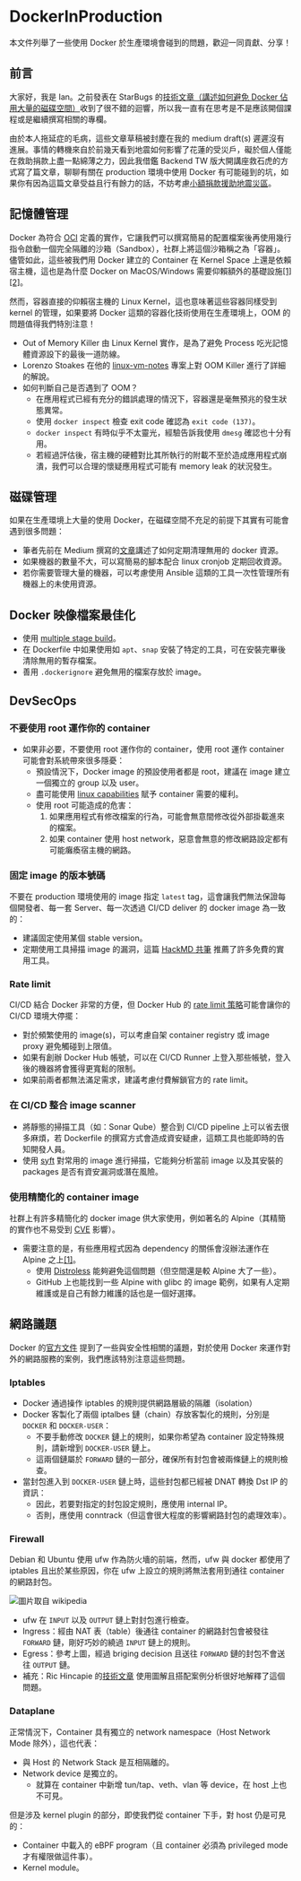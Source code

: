 # DockerInProduction

本文件列舉了一些使用 Docker 於生產環境會碰到的問題，歡迎一同貢獻、分享！

## 前言

大家好，我是 Ian。之前發表在 StarBugs 的[技術文章（講述如何避免 Docker 佔用大量的磁碟空間）](https://medium.com/starbugs/%E6%89%BE%E5%9B%9E%E9%82%A3%E4%BA%9B%E8%A2%AB-docker-%E5%90%83%E6%8E%89%E7%9A%84%E7%A3%81%E7%A2%9F%E7%A9%BA%E9%96%93-6912cdb24dc0)收到了很不錯的迴響，所以我一直有在思考是不是應該開個課程或是繼續撰寫相關的專欄。

由於本人拖延症的毛病，這些文章草稿被封塵在我的 medium draft(s) 遲遲沒有進展。事情的轉機來自於前幾天看到地震如何影響了花蓮的受災戶，礙於個人僅能在救助捐款上盡一點綿薄之力，因此我借鑑 Backend TW 版大開講座救石虎的方式寫了篇文章，聊聊有關在 production 環境中使用 Docker 有可能碰到的坑，如果你有因為這篇文章受益且行有餘力的話，不妨考慮[小額捐款援助地震災區](https://tw.news.yahoo.com/%E8%8A%B1%E8%93%AE%E5%9C%B0%E9%9C%87%E6%80%A5%E5%BE%85%E6%8F%B4-%E6%8D%90%E6%AC%BE%E9%80%94%E5%BE%91%E4%B8%80%E6%AC%A1%E7%9C%8B-041419058.html)。


## 記憶體管理

Docker 為符合 [OCI](https://opencontainers.org/) 定義的實作，它讓我們可以撰寫簡易的配置檔案後再使用幾行指令啟動一個完全隔離的沙箱（Sandbox），社群上將這個沙箱稱之為「容器」。
儘管如此，這些被我們用 Docker 建立的 Container 在 Kernel Space 上還是依賴宿主機，這也是為什麼 Docker on MacOS/Windows 需要仰賴額外的基礎設施[[1]](https://www.docker.com/blog/introducing-linuxkit-container-os-toolkit/)[[2]](https://learn.microsoft.com/en-us/virtualization/windowscontainers/deploy-containers/containerd)。

然而，容器直接的仰賴宿主機的 Linux Kernel，這也意味著這些容器同樣受到 kernel 的管理，如果要將 Docker 這類的容器化技術使用在生產環境上，OOM 的問題值得我們特別注意！
- Out of Memory Killer 由 Linux Kernel 實作，是為了避免 Process 吃光記憶體資源設下的最後一道防線。
- Lorenzo Stoakes 在他的 [linux-vm-notes](https://github.com/lorenzo-stoakes/linux-vm-notes/blob/master/sections/oom.md) 專案上對 OOM Killer 進行了詳細的解說。
- 如何判斷自己是否遇到了 OOM？
  - 在應用程式已經有充分的錯誤處理的情況下，容器還是毫無預兆的發生狀態異常。
  - 使用 `docker inspect` 檢查 exit code 確認為 `exit code (137)`。
  - `docker inspect` 有時似乎不太靈光，經驗告訴我使用 `dmesg` 確認也十分有用。
  - 若經過評估後，宿主機的硬體對比其所執行的附載不至於造成應用程式崩潰，我們可以合理的懷疑應用程式可能有 memory leak 的狀況發生。

## 磁碟管理

如果在生產環境上大量的使用 Docker，在磁碟空間不充足的前提下其實有可能會遇到很多問題：
- 筆者先前在 Medium 撰寫的[文章](https://medium.com/starbugs/%E6%89%BE%E5%9B%9E%E9%82%A3%E4%BA%9B%E8%A2%AB-docker-%E5%90%83%E6%8E%89%E7%9A%84%E7%A3%81%E7%A2%9F%E7%A9%BA%E9%96%93-6912cdb24dc0)講述了如何定期清理無用的 docker 資源。
- 如果機器的數量不大，可以寫簡易的腳本配合 linux cronjob 定期回收資源。
- 若你需要管理大量的機器，可以考慮使用 Ansible 這類的工具一次性管理所有機器上的未使用資源。

## Docker 映像檔案最佳化

- 使用 [multiple stage build](https://docs.docker.com/build/building/multi-stage/)。
- 在 Dockerfile 中如果使用如 `apt`、`snap` 安裝了特定的工具，可在安裝完畢後清除無用的暫存檔案。
- 善用 `.dockerignore` 避免無用的檔案存放於 image。

## DevSecOps

### 不要使用 root 運作你的 container
- 如果非必要，不要使用 root 運作你的 container，使用 root 運作 container 可能會對系統帶來很多隱憂：
  - 預設情況下，Docker image 的預設使用者都是 root，建議在 image 建立一個獨立的 group 以及 user。
  - 盡可能使用 [linux capabilities](https://docs.docker.com/engine/reference/run/#runtime-privilege-and-linux-capabilities) 賦予 container 需要的權利。
  - 使用 root 可能造成的危害：
    1. 如果應用程式有修改檔案的行為，可能會無意間修改從外部掛載進來的檔案。
    2. 如果 container 使用 host network，惡意會無意的修改網路設定都有可能癱瘓宿主機的網路。

### 固定 image 的版本號碼

不要在 production 環境使用的 image 指定 `latest` tag，這會讓我們無法保證每個開發者、每一套 Server、每一次透過 CI/CD deliver 的 docker image 為一致的：
- 建議固定使用某個 stable version。
- 定期使用工具掃描 image 的漏洞，這篇 [HackMD 共筆](https://hackmd.io/@blueskyson/docker-security) 推薦了許多免費的實用工具。

### Rate limit

CI/CD 結合 Docker 非常的方便，但 Docker Hub 的 [rate limit 策略](https://docs.docker.com/docker-hub/download-rate-limit/)可能會讓你的 CI/CD 環境大停擺：
- 對於頻繁使用的 image(s)，可以考慮自架 container registry 或 image proxy 避免觸碰到上限值。
- 如果有創辦 Docker Hub 帳號，可以在 CI/CD Runner 上登入那些帳號，登入後的機器將會獲得更寬鬆的限制。
- 如果前兩者都無法滿足需求，建議考慮付費解鎖官方的 rate limit。

### 在 CI/CD 整合 image scanner

- 將靜態的掃描工具（如：Sonar Qube）整合到 CI/CD pipeline 上可以省去很多麻煩，若 Dockerfile 的撰寫方式會造成資安疑慮，這類工具也能即時的告知開發人員。
- 使用 [syft](https://github.com/anchore/syft) 對常用的 image 進行掃描，它能夠分析當前 image 以及其安裝的 packages 是否有資安漏洞或潛在風險。

### 使用精簡化的 container image

社群上有許多精簡化的 docker image 供大家使用，例如著名的 Alpine（其精簡的實作也不易受到 [CVE](https://cve.mitre.org/) 影響）。
- 需要注意的是，有些應用程式因為 dependency 的關係會沒辦法運作在 Alpine 之上[[1]](https://github.com/golang/go/issues/27264)。
  - 使用 [Distroless](https://github.com/GoogleContainerTools/distroless) 能夠避免這個問題（但空間還是較 Alpine 大了一些）。
  - GitHub 上也能找到一些 Alpine with glibc 的 image 範例，如果有人定期維護或是自己有餘力維護的話也是一個好選擇。


## 網路議題

Docker 的[官方文件](https://docs.docker.com/network/packet-filtering-firewalls/) 提到了一些與安全性相關的議題，對於使用 Docker 來運作對外的網路服務的案例，我們應該特別注意這些問題。

### Iptables

- Docker 通過操作 iptables 的規則提供網路層級的隔離（isolation）
- Docker 客製化了兩個 iptalbes 鏈（chain）存放客製化的規則，分別是 `DOCKER` 和 `DOCKER-USER`：
  - 不要手動修改 `DOCKER` 鏈上的規則，如果你希望為 container 設定特殊規則，請新增到 `DOCKER-USER` 鏈上。
  - 這兩個鏈屬於 `FORWARD` 鏈的一部分，確保所有封包會被兩條鏈上的規則檢查。
- 當封包進入到 `DOCKER-USER` 鏈上時，這些封包都已經被 DNAT 轉換 Dst IP 的資訊：
  - 因此，若要對指定的封包設定規則，應使用 internal IP。
  - 否則，應使用 conntrack（但這會很大程度的影響網路封包的處理效率）。

### Firewall

Debian 和 Ubuntu 使用 ufw 作為防火墻的前端，然而，ufw 與 docker 都使用了 iptables 且出於某些原因，你在 ufw 上設立的規則將無法套用到通往 container 的網路封包。

![圖片取自 wikipedia](https://upload.wikimedia.org/wikipedia/commons/3/37/Netfilter-packet-flow.svg)

- ufw 在 `INPUT` 以及 `OUTPUT` 鏈上對封包進行檢查。
- Ingress：經由 NAT 表（table）後通往 container 的網路封包會被發往 `FORWARD` 鏈，剛好巧妙的繞過 `INPUT` 鏈上的規則。
- Egress：參考上圖，經過 briging decision 且送往 `FORWARD` 鏈的封包不會送往 `OUTPUT` 鏈。
- 補充：Ric Hincapie 的[技術文章](https://richincapie.medium.com/docker-ufw-and-iptables-a-security-flaw-you-need-to-solve-now-40c85587b563) 使用圖解且搭配案例分析很好地解釋了這個問題。

### Dataplane

正常情況下，Container 具有獨立的 network namespace（Host Network Mode 除外），這也代表：
- 與 Host 的 Network Stack 是互相隔離的。
- Network device 是獨立的。
  - 就算在 container 中新增 tun/tap、veth、vlan 等 device，在 host 上也不可見。

但是涉及 kernel plugin 的部分，即使我們從 container 下手，對 host 仍是可見的：
- Container 中載入的 eBPF program（且 container 必須為 privileged mode 才有權限做這件事）。
- Kernel module。  
